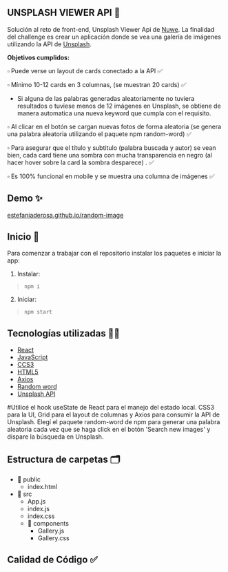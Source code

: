## UNSPLASH VIEWER API  :camera_flash:

Solución al reto de front-end, Unsplash Viewer Api de [Nuwe](https://nuwe.io/). La finalidad del challenge es crear un aplicación donde se vea una galería de imágenes utilizando la API de [Unsplash](https://unsplash.com/).

**Objetivos cumplidos:**

 :white_small_square: Puede verse un layout de cards conectado a la API ✅
 
  :white_small_square: Mínimo 10-12 cards en 3 columnas, (se muestran 20 cards) ✅
* Si alguna de las palabras generadas aleatoriamente no tuviera resultados o tuviese menos de 12 imágenes en Unsplash, se obtiene de manera automatica una nueva keyword que cumpla con el requisito.
    
 :white_small_square: Al clicar en el botón se cargan nuevas fotos de forma aleatoria (se genera una palabra aleatoria utilizando el paquete npm random-word) ✅
 
  :white_small_square: Para asegurar que el título y subtitulo (palabra buscada y autor) se vean  bien, cada card tiene una sombra con mucha transparencia en negro (al hacer hover sobre la card la sombra desparece) . ✅
  
 :white_small_square: Es 100% funcional en mobile y se muestra una columna de imágenes ✅



## Demo  :sparkles:
[estefaniaderosa.github.io/random-image](https://estefaniaderosa.github.io/randomimage/)


## Inicio :rocket:
Para comenzar a trabajar con el repositorio instalar los paquetes e iniciar la app:

1. Instalar:
> `npm i`  

2. Iniciar:
> `npm start`

##  Tecnologías utilizadas :woman_technologist:

 - [React](https://es.reactjs.org/)
 - [JavaScript](https://developer.mozilla.org/en-US/docs/Web/JavaScript)
 - [CCS3](https://developer.mozilla.org/en-US/docs/Web/CSS)
 - [HTML5](https://developer.mozilla.org/en-US/docs/Glossary/HTML5) 
 - [Axios](https://axios-http.com/)
 - [Random word ](https://www.npmjs.com/package/random-word)
 - [Unsplash API](https://unsplash.com/)
 
#Utilicé el hook useState de React para el manejo del estado local. CSS3 para la UI, Grid para el layout de columnas y Axios para consumir la API de Unsplash. Elegí el paquete random-word de npm para generar una palabra aleatoria cada vez que se haga click en el botón 'Search new images' y dispare la búsqueda en Unsplash.

## Estructura de carpetas :card_index_dividers:

 - :file_folder: public
	 - index.html
 -  :file_folder: src 
	 - App.js
	 - index.js
	 - index.css
	 -  :file_folder: components 
		 - Gallery.js
		 - Gallery.css


## Calidad de Código :white_check_mark:

 
